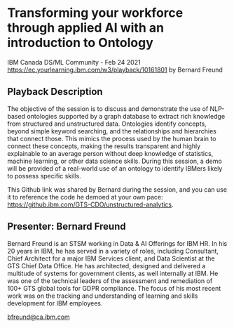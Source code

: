 # Transforming your workforce through applied AI with an introduction to Ontology

IBM Canada DS/ML Community - Feb 24 2021
<https://ec.yourlearning.ibm.com/w3/playback/10161801>
by Bernard Freund

## Playback Description

The objective of the session is to discuss and demonstrate the use of NLP-based ontologies supported by a graph database to extract rich knowledge from structured and unstructured data. Ontologies identify concepts, beyond simple keyword searching, and the relationships and hierarchies that connect those. This mimics the process used by the human brain to connect these concepts, making the results transparent and highly explainable to an average person without deep knowledge of statistics, machine learning, or other data science skills. During this session, a demo will be provided of a real-world use of an ontology to identify IBMers likely to possess specific skills.

This Github link was shared by Bernard during the session, and you can use it to reference the code he demoed at your own pace: <https://github.ibm.com/GTS-CDO/unstructured-analytics>.

## Presenter: Bernard Freund

Bernard Freund is an STSM working in Data & AI Offerings for IBM HR. In his 20 years in IBM, he has served in a variety of roles, including Consultant, Chief Architect for a major IBM Services client, and Data Scientist at the GTS Chief Data Office. He has architected, designed and delivered a multitude of systems for government clients, as well internally at IBM. He was one of the technical leaders of the assessment and remediation of 100+ GTS global tools for GDPR compliance. The focus of his most recent work was on the tracking and understanding of learning and skills development for IBM employees.

<bfreund@ca.ibm.com>
